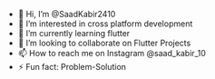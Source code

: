 - 👋 Hi, I’m @SaadKabir2410
- 👀 I’m interested in cross platform development
- 🌱 I’m currently learning flutter
- 💞️ I’m looking to collaborate on Flutter Projects
- 📫 How to reach me on Instagram @saad_kabir_10
- ⚡ Fun fact: Problem-Solution

<!---
SaadKabir2410/SaadKabir2410 is a ✨ special ✨ repository because its `README.md` (this file) appears on your GitHub profile.
You can click the Preview link to take a look at your changes.
--->
